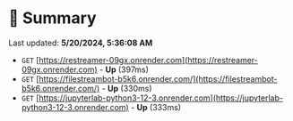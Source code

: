 # 📖 Summary
Last updated: **5/20/2024, 5:36:08 AM**

- `GET` [https://restreamer-09gx.onrender.com](https://restreamer-09gx.onrender.com) - **Up** (397ms)
- `GET` [https://filestreambot-b5k6.onrender.com/](https://filestreambot-b5k6.onrender.com/) - **Up** (330ms)
- `GET` [https://jupyterlab-python3-12-3.onrender.com](https://jupyterlab-python3-12-3.onrender.com) - **Up** (333ms)
